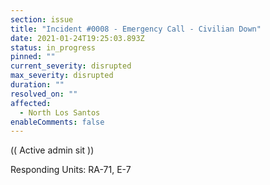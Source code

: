 ```yaml
---
section: issue
title: "Incident #0008 - Emergency Call - Civilian Down"
date: 2021-01-24T19:25:03.893Z
status: in_progress
pinned: ""
current_severity: disrupted
max_severity: disrupted
duration: ""
resolved_on: ""
affected:
  - North Los Santos
enableComments: false
---
```

(( Active admin sit ))

Responding Units: RA-71, E-7
